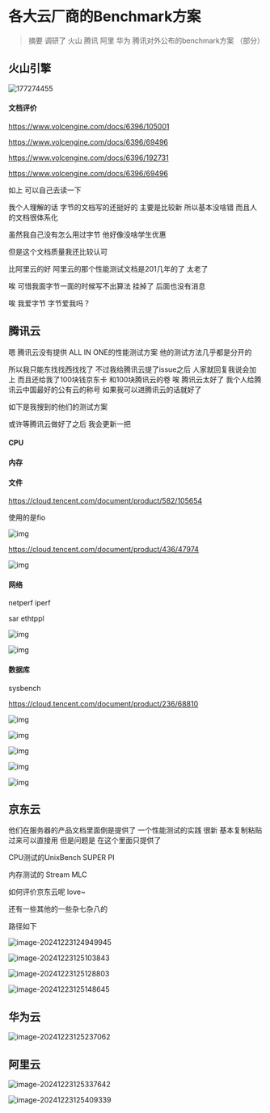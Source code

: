 # 各大云厂商的Benchmark方案 

> 摘要    调研了 火山  腾讯  阿里   华为   腾讯对外公布的benchmark方案 （部分） 



## 火山引擎

![177274455](https://raw.githubusercontent.com/AHUA-Official/TAEveryday/main/assets/177274455.png)

#### 文档评价 

https://www.volcengine.com/docs/6396/105001

https://www.volcengine.com/docs/6396/69496

https://www.volcengine.com/docs/6396/192731

https://www.volcengine.com/docs/6396/69496

如上 可以自己去读一下 

我个人理解的话  字节的文档写的还挺好的  主要是比较新 所以基本没啥错 而且人的文档很体系化 

虽然我自己没有怎么用过字节 他好像没啥学生优惠    

但是这个文档质量我还比较认可

 比阿里云的好  阿里云的那个性能测试文档是201几年的了  太老了  

唉  可惜我面字节一面的时候写不出算法   挂掉了   后面也没有消息   

唉  我爱字节    字节爱我吗？

## 腾讯云

嗯 腾讯云没有提供 ALL IN ONE的性能测试方案   他的测试方法几乎都是分开的  

所以我只能东找找西找找了      不过我给腾讯云提了issue之后   人家就回复我说会加上   而且还给我了100块钱京东卡  和100块腾讯云的卷     唉   腾讯云太好了    我个人给腾讯云中国最好的公有云的称号   如果我可以进腾讯云的话就好了

如下是我搜到的他们的测试方案  

或许等腾讯云做好了之后  我会更新一把



#### CPU

#### 内存

#### 文件

https://cloud.tencent.com/document/product/582/105654

使用的是fio

![img](https://raw.githubusercontent.com/AHUA-Official/TAEveryday/main/assets/177274485.png)

https://cloud.tencent.com/document/product/436/47974



![img](https://raw.githubusercontent.com/AHUA-Official/TAEveryday/main/assets/177274500.png)









#### 网络



netperf   iperf

sar    ethtppl

![img](https://raw.githubusercontent.com/AHUA-Official/TAEveryday/main/assets/177274488.png)

![img](https://raw.githubusercontent.com/AHUA-Official/TAEveryday/main/assets/177274491.png)





#### 数据库

sysbench

https://cloud.tencent.com/document/product/236/68810



![img](https://raw.githubusercontent.com/AHUA-Official/TAEveryday/main/assets/177274492.png)

![img](https://raw.githubusercontent.com/AHUA-Official/TAEveryday/main/assets/177274495.png)

![img](https://raw.githubusercontent.com/AHUA-Official/TAEveryday/main/assets/177274503.png)

![img](https://raw.githubusercontent.com/AHUA-Official/TAEveryday/main/assets/177274504.png)

![img](https://raw.githubusercontent.com/AHUA-Official/TAEveryday/main/assets/177274505-1734929021326-4.png)

## 京东云

他们在服务器的产品文档里面倒是提供了 一个性能测试的实践  很新 基本复制粘贴过来可以直接用   但是问题是 在这个里面只提供了

CPU测试的UnixBench  SUPER PI 

内存测试的  Stream  MLC 

如何评价京东云呢    love~

还有一些其他的一些杂七杂八的

路径如下

![image-20241223124949945](https://raw.githubusercontent.com/AHUA-Official/TAEveryday/main/assets/image-20241223124949945.png)

![image-20241223125103843](https://raw.githubusercontent.com/AHUA-Official/TAEveryday/main/assets/image-20241223125103843.png)

![image-20241223125128803](https://raw.githubusercontent.com/AHUA-Official/TAEveryday/main/assets/image-20241223125128803.png)

![image-20241223125148645](https://raw.githubusercontent.com/AHUA-Official/TAEveryday/main/assets/image-20241223125148645.png)

## 华为云

![image-20241223125237062](https://raw.githubusercontent.com/AHUA-Official/TAEveryday/main/assets/image-20241223125237062.png)

## 阿里云

![image-20241223125337642](https://raw.githubusercontent.com/AHUA-Official/TAEveryday/main/assets/image-20241223125337642.png)

![image-20241223125409339](https://raw.githubusercontent.com/AHUA-Official/TAEveryday/main/assets/image-20241223125409339.png)